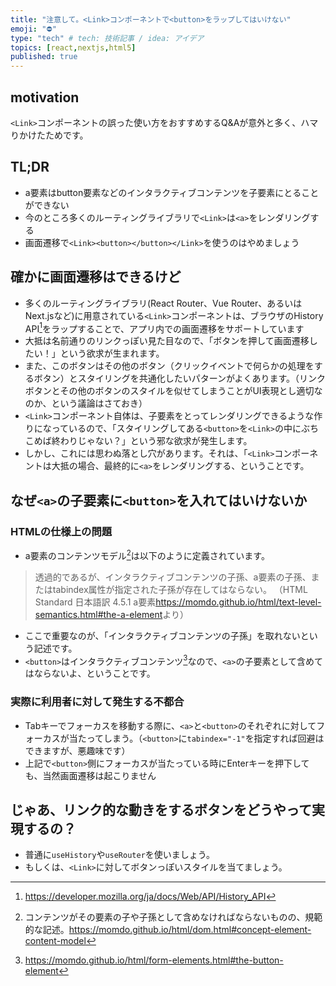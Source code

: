 ```yaml
---
title: "注意して。<Link>コンポーネントで<button>をラップしてはいけない"
emoji: "⛔️"
type: "tech" # tech: 技術記事 / idea: アイデア
topics: [react,nextjs,html5]
published: true
---
```


## motivation

`<Link>`コンポーネントの誤った使い方をおすすめするQ&Aが意外と多く、ハマりかけたためです。

## TL;DR

- a要素はbutton要素などのインタラクティブコンテンツを子要素にとることができない
- 今のところ多くのルーティングライブラリで`<Link>`は`<a>`をレンダリングする
- 画面遷移で`<Link><button></button></Link>`を使うのはやめましょう

## 確かに画面遷移はできるけど

- 多くのルーティングライブラリ(React Router、Vue Router、あるいはNext.jsなど)に用意されている`<Link>`コンポーネントは、ブラウザのHistory API[^1]をラップすることで、アプリ内での画面遷移をサポートしています
- 大抵は名前通りのリンクっぽい見た目なので、「ボタンを押して画面遷移したい！」という欲求が生まれます。
- また、このボタンはその他のボタン（クリックイベントで何らかの処理をするボタン）とスタイリングを共通化したいパターンがよくあります。（リンクボタンとその他のボタンのスタイルを似せてしまうことがUI表現とし適切なのか、という議論はさておき）
- `<Link>`コンポーネント自体は、子要素をとってレンダリングできるような作りになっているので、「スタイリングしてある`<button>`を`<Link>`の中にぶちこめば終わりじゃない？」という邪な欲求が発生します。
- しかし、これには思わぬ落とし穴があります。それは、「`<Link>`コンポーネントは大抵の場合、最終的に`<a>`をレンダリングする、ということです。

## なぜ`<a>`の子要素に`<button>`を入れてはいけないか

### HTMLの仕様上の問題

- a要素のコンテンツモデル[^2]は以下のように定義されています。

> 透過的であるが、インタラクティブコンテンツの子孫、a要素の子孫、またはtabindex属性が指定された子孫が存在してはならない。
> （HTML Standard 日本語訳 4.5.1 a要素<https://momdo.github.io/html/text-level-semantics.html#the-a-element>より）

- ここで重要なのが、「インタラクティブコンテンツの子孫」を取れないという記述です。
- `<button>`はインタラクティブコンテンツ[^3]なので、`<a>`の子要素として含めてはならないよ、ということです。

### 実際に利用者に対して発生する不都合

- Tabキーでフォーカスを移動する際に、`<a>`と`<button>`のそれぞれに対してフォーカスが当たってしまう。（`<button>`に`tabindex="-1"`を指定すれば回避はできますが、悪趣味です）
- 上記で`<button>`側にフォーカスが当たっている時にEnterキーを押下しても、当然画面遷移は起こりません

## じゃあ、リンク的な動きをするボタンをどうやって実現するの？

- 普通に`useHistory`や`useRouter`を使いましょう。
- もしくは、`<Link>`に対してボタンっぽいスタイルを当てましょう。

[^1]: https://developer.mozilla.org/ja/docs/Web/API/History_API

[^2]: コンテンツがその要素の子や子孫として含めなければならないものの、規範的な記述。https://momdo.github.io/html/dom.html#concept-element-content-model

[^3]: https://momdo.github.io/html/form-elements.html#the-button-element
